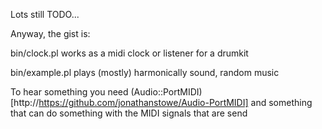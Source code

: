 Lots still TODO...

Anyway, the gist is: 

bin/clock.pl works as a midi clock or listener for a drumkit

bin/example.pl plays (mostly) harmonically sound, random music

To hear something you need (Audio::PortMIDI)[http://https://github.com/jonathanstowe/Audio-PortMIDI] and something that can do something with the MIDI signals that are send


